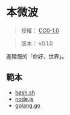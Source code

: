 本微波
=======


> 授權： [CC0-1.0](https://choosealicense.com/licenses/cc0-1.0/)

> 版本： v0.1.0

進階版的「你好，世界」。



## 範本

* [bash.sh](./src/sh_bash/main.sh)
* [node.js](./src/js_node/main.js)
* [golang.go](./src/go_golang/main.go)

